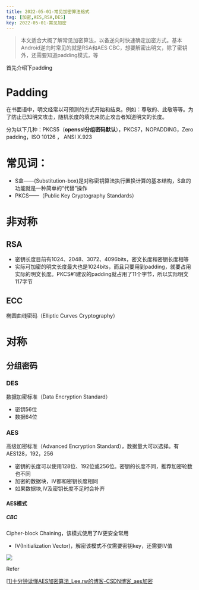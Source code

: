 ```yaml
---
title: 2022-05-01-常见加密算法格式
tag: [加密,AES,RSA,DES]
key: 2022-05-01-常见加密
---
```




> 本文适合大概了解常见加密算法，以备逆向时快速确定加密方式。基本Android逆向时常见的就是RSA和AES CBC，想要解密出明文，除了密钥外，还需要知道padding模式，等

首先介绍下padding

# Padding

在书面语中，明文经常以可预测的方式开始和结束。例如：尊敬的、此敬等等。为了防止已知明文攻击，随机长度的填充来防止攻击者知道明文的长度。

分为以下几种：PKCS5（**openssl分组密码默认**），PKCS7，NOPADDING，Zero padding，ISO 10126 ， ANSI X.923

# 常见词：

- S盒——(Substitution-box)是对称密钥算法执行置换计算的基本结构，S盒的功能就是一种简单的“代替”操作
- PKCS——（Public Key Cryptography Standards）

# 非对称

## RSA

- 密钥长度目前有1024、2048、3072、4096bits，密文长度和密钥长度相等
- 实际可加密的明文长度最大也是1024bits，而且只要用到padding，就要占用实际的明文长度。PKCS#1建议的padding就占用了11个字节，所以实际明文117字节

## ECC

椭圆曲线密码（Elliptic Curves Cryptography）

# 对称

## 分组密码

### DES

数据加密标准（Data Encryption Standard）

- 密钥56位
- 数据64位

### AES

高级加密标准（Advanced Encryption Standard），数据量大可以选择。有AES128，192，256

- 密钥的长度可以使用128位、192位或256位。密钥的长度不同，推荐加密轮数也不同
- 加密的数据块，IV都和密钥长度相同
- 如果数据块,IV及密钥长度不足时会补齐

#### AES模式

##### CBC

Cipher-block Chaining，该模式使用了IV更安全常用

- IV(Initialization Vector)，解密该模式不仅需要密钥key，还需要IV值

![](https://img2020.cnblogs.com/blog/1717554/202112/1717554-20211221162528665-1420408379.png)


Refer

[[1\]十分钟读懂AES加密算法_Lee.rw的博客-CSDN博客_aes加密](https://blog.csdn.net/lrwwll/article/details/78069013)